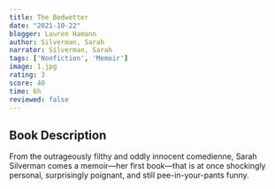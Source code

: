 ```yaml
---
title: The Bedwetter
date: "2021-10-22"
blogger: Lauren Hamann
author: Silverman, Sarah
narrator: Silverman, Sarah
tags: ['Nonfiction', 'Memoir']
image: 1.jpg
rating: 3
score: 40
time: 6h
reviewed: false
---
```




## Book Description

From the outrageously filthy and oddly innocent comedienne, Sarah Silverman comes a memoir—her first book—that is at once shockingly personal, surprisingly poignant, and still pee-in-your-pants funny.